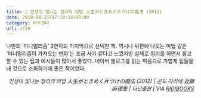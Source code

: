 ```yaml
---
title: 📖 인생이 빛나는 정리의 마법 人生がときめく片づけの魔法 (2012)
date: 2018-04-25T07:10:14+00:00
category: 마주한다
url: /729
---
```


나만의 &#8216;미니멀리즘&#8217; 3연작의 마지막으로 선택한 책. 역시나 뒤편에 나오는 마법 같은 &#8216;미니멀리즘이 가져오는 변화&#8217;는 조금 사기 같다고 느꼈지만 실제로 정리를 하면서 참고할 수 있는 팁과 예시들이 많아서 좋았다. 네이버 블로그를 읽는 마음으로 가볍게 팁들을 내 것으로 소화하기에 좋은 책이었다.

<p style="text-align:right">
  <em>인생이 빛나는 정리의 마법 人生がときめく片づけの魔法 (2012) | 곤도 마리에 近藤 麻理恵</em><em>&nbsp;| 더난출판 | VIA <a href="http://ridibooks.com" target="_blank" rel="noreferrer noopener">RIDIBOOKS</a></em>
</p>